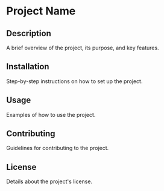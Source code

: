# Project Name  

## Description  
A brief overview of the project, its purpose, and key features.  

## Installation  
Step-by-step instructions on how to set up the project.  

## Usage  
Examples of how to use the project.  

## Contributing  
Guidelines for contributing to the project.  

## License  
Details about the project's license.